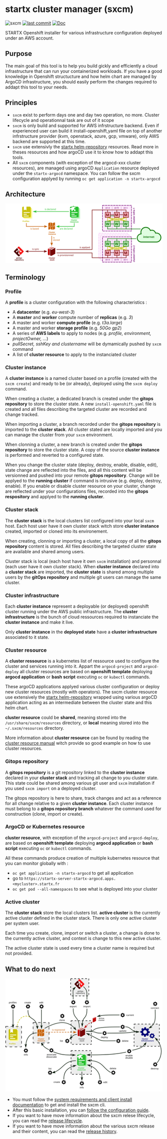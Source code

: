 # startx cluster manager (sxcm)

![sxcm](https://img.shields.io/badge/latest-v0.1.5-blue.svg) [![last commit](https://img.shields.io/github/last-commit/startxfr/sxcm.svg)](https://github.com/startxfr/sxcm) [![Doc](https://readthedocs.org/projects/sxcm/badge)](https://sxcm.readthedocs.io)

STARTX Openshift installer for various infrastructure configuration deployed under an AWS account.

## Purpose

The main goal of this tool is to help you build gickly and efficiently a cloud infrastructure that can run your containerized workloads. 
If you have a good knowledge in Openshift structucture and how helm chart are managed by ArgoCD infrastructure, you should easily perform the changes required to addapt this tool to your needs.

## Principles

- `sxcm` exist to perform days one and day two operation, no more. Cluster lifecycle and operationnal task are out of it scope
- `sxcm` is only build and supported for AWS infrstructure backend. Even if experienced user can build it install-openshift,yaml file on top of another infrstructure provider (kvm, openstack, azure, gcp, vmware), only AWS backend are supported at this time.
- `sxcm` use extensivly the [startx helm-repository](https://helm-repository.readthedocs.io) resources. Read more in theses resources and how 
  argoCD use it to know how to addapt this tools.
- All `sxcm` components (with exception of the argocd-xxx cluster resources), are managed using argoCD `Application` resource deployed under the `startx-argocd` namespace. You can follow the sxcm configuration applyed by running `oc get application -n startx-argocd`

## Architecture

![sxcm architecture](https://raw.githubusercontent.com/startxfr/sxcm/main/docs/img/architecture.svg)

## Terminology

### Profile

A **profile** is a cluster configuration with the following characteristics :

- A **datacenter** (e.g. _eu-west-3_)
- A **master** and **worker** compute number of **replicas** (e.g. _3_)
- A master and worker **compute profile** (e.g. _t3a.large_)
- A master and worker **storage profile** (e.g. _50Go gp2_)
- A series of **AWS labels** to apply to nodes (e.g. _profile, environment, projectOwner, ..._)
- _pullSecret, sshKey and clustername_ will be dymamically pushed by `sxcm` command
- A list of **cluster resource** to apply to the instanciated cluster

### Cluster instance

A **cluster instance** is a named cluster based on a profile (created with the `sxcm create`) and ready to be (or already),
deployed using the `sxcm deploy` command.

When creating a cluster, a dedicated branch is created under the **gitops repository** to store the cluster state. A new `install-openshift.yaml` file is created and all files describing the targeted cluster are recorded and change tracked.

When importing a cluster, a branch recorded under the **gitops repository** is imported to the **cluster stack**. All cluster stated are locally imported and you can manage the cluster from your `sxcm` environment.

When clonning a cluster, a new branch is created under the **gitops repository** to store the cluster state. A copy of the source **cluster instance** is performed and reverted to a configured state.

When you change the cluster state (deploy, destroy, enable, disable, edit), state change are reflected into the files, and all this content will be versionned and pushed into your remote **gitops repository**. Change will be applyed to the **running cluster** if command is intrusive (e.g. deploy, destroy, enable).
If you enable or disable cluster resource on your cluster, change are reflected under your configurations files, recorded into the **gitops respository** and applyed to the **running cluster**.

### Cluster stack

The **cluster stack** is the local clusters list configured into your local `sxcm` host. Each host user have it own cluster stack witch store **cluster instance** created, imported or cloned into its environement.

When creating, clonning or importing a cluster, a local copy of all the **gitops repository** content is stored. All files describing the targeted cluster state are available and shared among users.

Cluster stack is  local (each host have it own `sxcm` installation) and personnal (each user have it own cluster stack). When **cluster instance** declared into a **cluster stack** are imported, the **cluster state** is shared among multiple users by the **gitOps repository** and multiple git users can manage the same cluster.

### Cluster infrastructure

Each **cluster instance** represent a deployable (or deployed) openshift cluster running under the AWS public infrastructure. The **cluster infrastructure** is the bunch of cloud ressources required to instanciate the **cluster instance** and make it live.

Only **cluster instance** in the **deployed state** have a **cluster infrastructure** associated to it state.

### Cluster resource

A **cluster ressource** is a kubernetes list of ressource used to configure the cluster and services running into it. Appart the `argocd-project` and `argocd-deploy` all cluster resources are based on **openshift template** deploying **argocd application** or
**bash script** executing `oc` or `kubectl` commands.

These argoCD applications applyed various cluster configuration or deploy new cluster resources (mostly with operators). The sxcm cluster resource use extensively the [startx helm-repository](https://helm-repository.readthedocs.io) wrapped using various argoCD application acting as an intermediate between the cluster state and this helm chart.

**cluster resource** could be **shared**, meaning stored into the `/usr/share/sxcm/resources` directory, or **local** meaning stored into the `~/.sxcm/resources` directory.

More information about **cluster resource** can be found by reading the [cluster resource manual](../../4-cluster-resources) witch provide so good example on how to use cluster resources.

### Gitops repository

A **gitops repository** is a git repository linked to the **cluster instance** declared in your **cluster stack** and tracking all change to you cluster state. This state could be shared among various git user and `sxcm` installation if you used `sxcm import` on a deployed cluster.

The gitops repository is here to share, track changes and act as a reference for all change relative to a given **cluster instance**. Each cluster instance must belong to a **gitops repository branch** whatever the command used for construction (clone, import or create).

### ArgoCD or Kubernetes resource

**cluster resource**, with exception of the `argocd-project` and `argocd-deploy`, are based on **openshift template** deploying **argocd application** or **bash script** executing `oc` or `kubectl` commands.

All these commands produce creation of multiple kubernetes resource that you can monitor globally with :

- `oc get application -n startx-argocd` to get all application
- go to `https://startx-server-startx-argocd.apps.<mycluster>.startx.fr`
- `oc get pod --all-namespaces` to see what is deployed into your cluster

### Active cluster

The **cluster stack** store the local clusters list. **active cluster** is the currently active cluster defined in the cluster stack. There is only one active cluster per system user.

Each time you create, clone, import or switch a cluster, a change is done to the currently active cluster, and context is change to this new active cluster.

The active cluster state is used every time a cluster name is required but not provided.

## What to do next

![sxcm verbs](https://raw.githubusercontent.com/startxfr/sxcm/main/docs/img/verbs-all.svg)

- You must follow the [system requirements and client install documentation](1-installation.md) to get and install the sxcm cli.
- After this basic installation, you can [follow the configuration guide](2-configure.md).
- If you want to have move information about the sxcm relese lifecycle, you can read the [release lifecycle](6-developpement.md#release-lifecycle).
- If you want to have move information about the various sxcm release and their content, you can read the [release history](5-release-history.md).
